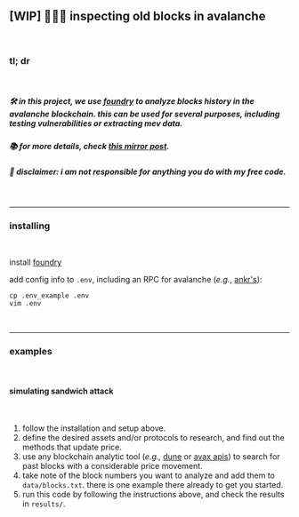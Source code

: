## [WIP] 🧱👵🏽 inspecting old blocks in avalanche

<br>

### tl; dr

<br>

##### 🛠 in this project, we use [foundry](https://github.com/foundry-rs/foundry) to analyze blocks history in the avalanche blockchain. this can be used for several purposes, including testing vulnerabilities or extracting mev data.

##### 📚 for more details, check [this mirror post](https://mirror.xyz/steinkirch.eth/Nzlw7ub7HFVa-LnP4kEKeiDtPcmzUkYlI2BJG_StVX8).

##### 🚨 disclaimer: i am not responsible for anything you do with my free code.


<br>

----

### installing

<br>

install [foundry](https://book.getfoundry.sh/getting-started/installation)



add config info to `.env`, including an RPC for avalanche (*e.g.*, [ankr's](https://www.ankr.com/rpc/avalanche/)):

```
cp .env_example .env
vim .env
```


<br>

---

### examples

<br>

#### simulating sandwich attack

<br>

1. follow the installation and setup above.
2. define the desired assets and/or protocols to research, and find out the methods that update price.
3. use any blockchain analytic tool (*e.g.,* [dune](https://dune.com/home) or [avax apis](https://docs.avax.network/apis/avalanchego/public-api-server)) to search for past blocks with a considerable price movement. 
4. take note of the block numbers you want to analyze and add them to `data/blocks.txt`. there is one example there already to get you started.
5. run this code by following the instructions above, and check the results in `results/`.



